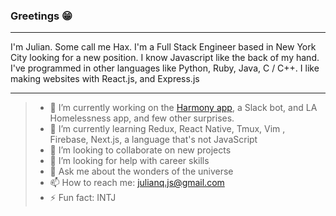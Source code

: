 ### Greetings 😁
---
I'm Julian. Some call me Hax. I'm a Full Stack Engineer based in New York City looking for a new position. 
I know Javascript like the back of my hand. 
I've programmed in other languages like Python, Ruby, Java, C / C++.
I like making websites with React.js, and Express.js 

---
> - 🔭 I’m currently working on the [Harmony app](http://harmonysocial.herokuapp.com/), a Slack bot, and LA Homelessness app, and few other surprises.
> - 🌱 I’m currently learning Redux, React Native, Tmux, Vim , Firebase, Next.js, a language that's not JavaScript 
> - 👯 I’m looking to collaborate on new projects
> - 🤔 I’m looking for help with career skills
> - 💬 Ask me about the wonders of the universe  
> - 📫 How to reach me: julianq.js@gmail.com
> - ⚡ Fun fact: INTJ

